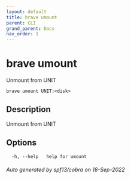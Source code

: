 ```yaml
---
layout: default
title: brave umount
parent: CLI
grand_parent: Docs
nav_order: 1
---
```


# brave umount

Unmount <disk> from UNIT

```
brave umount UNIT:<disk>
```

## Description

Unmount <disk> from UNIT

## Options

```
  -h, --help   help for umount
```

###### Auto generated by spf13/cobra on 18-Sep-2022
